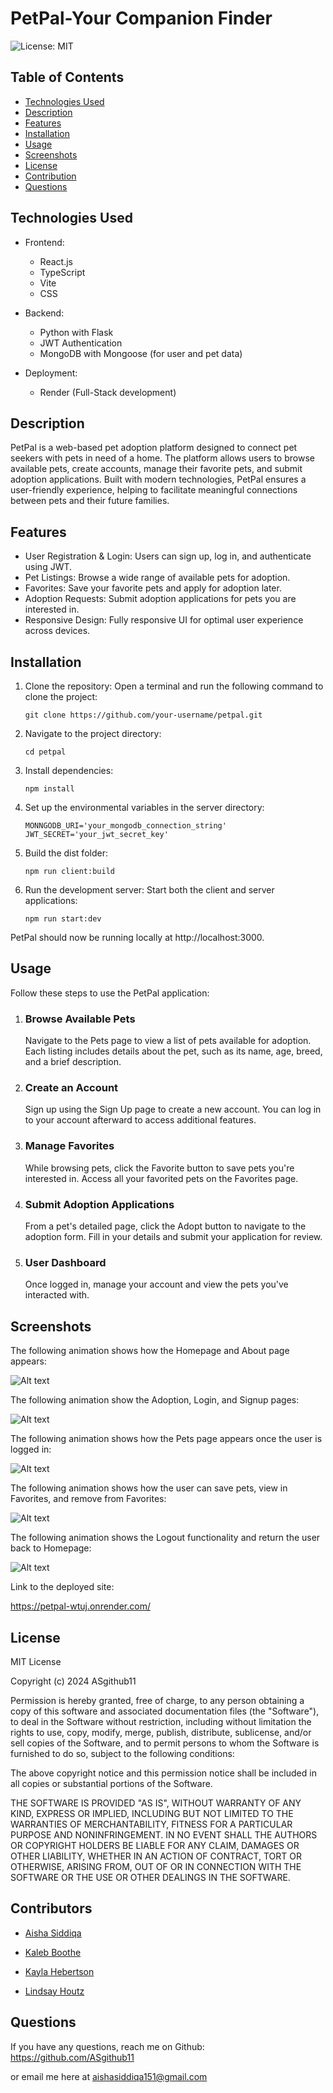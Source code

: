 # PetPal-Your Companion Finder

![License: MIT](https://img.shields.io/badge/License-MIT-blue)

## Table of Contents

- [Technologies Used](#technologies-used)
- [Description](#description)
- [Features](#features)
- [Installation](#installation)
- [Usage](#usage)
- [Screenshots](#screenshots)
- [License](#license)
- [Contribution](#contributors)
- [Questions](#questions)

## Technologies Used

- Frontend: 
    -   React.js
    -   TypeScript
    -   Vite
    -   CSS

- Backend:
    -   Python with Flask
    -   JWT Authentication
    -   MongoDB with Mongoose (for user and pet data)

- Deployment: 
    -   Render (Full-Stack development)

## Description

PetPal is a web-based pet adoption platform designed to connect pet seekers with pets in need of a home. The platform allows users to browse available pets, create accounts, manage their favorite pets, and submit adoption applications. Built with modern technologies, PetPal ensures a user-friendly experience, helping to facilitate meaningful connections between pets and their future families.

## Features

- User Registration & Login: Users can sign up, log in, and authenticate using JWT.
- Pet Listings: Browse a wide range of available pets for adoption.
- Favorites: Save your favorite pets and apply for adoption later.
- Adoption Requests: Submit adoption applications for pets you are interested in.
- Responsive Design: Fully responsive UI for optimal user experience across devices.

## Installation

1. Clone the repository: Open a terminal and run the following command to clone the project:

    ```
    git clone https://github.com/your-username/petpal.git
    ```

2. Navigate to the project directory:

    ```
    cd petpal
    ```

3. Install dependencies:

    ```
    npm install
    ```

4. Set up the environmental variables in the server directory:

    ```
    MONNGODB_URI='your_mongodb_connection_string'
    JWT_SECRET='your_jwt_secret_key'
    ```

6. Build the dist folder:

    ```
    npm run client:build
    ```

7. Run the development server: Start both the client and server applications:

    ```
    npm run start:dev
    ```

PetPal should now be running locally at http://localhost:3000.

## Usage

Follow these steps to use the PetPal application:

1. ### Browse Available Pets
    Navigate to the Pets page to view a list of pets available for adoption. Each listing includes details about the pet, such as its name, age, breed, and a brief description.

2. ### Create an Account
    Sign up using the Sign Up page to create a new account. You can log in to your account afterward to access additional features.

3. ### Manage Favorites
    While browsing pets, click the Favorite button to save pets you're interested in. Access all your favorited pets on the Favorites page.

4. ### Submit Adoption Applications
    From a pet's detailed page, click the Adopt button to navigate to the adoption form. Fill in your details and submit your application for review.

5. ### User Dashboard
    Once logged in, manage your account and view the pets you've interacted with.

## Screenshots

The following animation shows how the Homepage and About page appears:

![Alt text](client/src/assets/images/gif01.gif)

The following animation show the Adoption, Login, and Signup pages:

![Alt text](client/src/assets/images/gif02.gif)

The following animation shows how the Pets page appears once the user is logged in:

![Alt text](client/src/assets/images/gif03.gif)

The following animation shows how the user can save pets, view in Favorites, and remove from Favorites:

![Alt text](client/src/assets/images/gif05.gif)

The following animation shows the Logout functionality and return the user back to Homepage:

![Alt text](client/src/assets/images/gif04.gif)

Link to the deployed site:

https://petpal-wtuj.onrender.com/

## License

MIT License

Copyright (c) 2024 ASgithub11

Permission is hereby granted, free of charge, to any person obtaining a copy
of this software and associated documentation files (the "Software"), to deal
in the Software without restriction, including without limitation the rights
to use, copy, modify, merge, publish, distribute, sublicense, and/or sell
copies of the Software, and to permit persons to whom the Software is
furnished to do so, subject to the following conditions:

The above copyright notice and this permission notice shall be included in all
copies or substantial portions of the Software.

THE SOFTWARE IS PROVIDED "AS IS", WITHOUT WARRANTY OF ANY KIND, EXPRESS OR
IMPLIED, INCLUDING BUT NOT LIMITED TO THE WARRANTIES OF MERCHANTABILITY,
FITNESS FOR A PARTICULAR PURPOSE AND NONINFRINGEMENT. IN NO EVENT SHALL THE
AUTHORS OR COPYRIGHT HOLDERS BE LIABLE FOR ANY CLAIM, DAMAGES OR OTHER
LIABILITY, WHETHER IN AN ACTION OF CONTRACT, TORT OR OTHERWISE, ARISING FROM,
OUT OF OR IN CONNECTION WITH THE SOFTWARE OR THE USE OR OTHER DEALINGS IN THE
SOFTWARE.

## Contributors

- [Aisha Siddiqa](https://github.com/ASgithub11)

- [Kaleb Boothe](https://github.com/KBoothe617)

- [Kayla Hebertson](https://github.com/kaylahebertson)

- [Lindsay Houtz](https://github.com/lindsayhoutz)

## Questions

If you have any questions, reach me on Github: https://github.com/ASgithub11

or email me here at aishasiddiqa151@gmail.com

